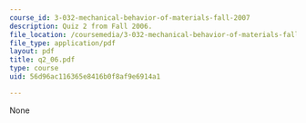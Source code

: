 ```yaml
---
course_id: 3-032-mechanical-behavior-of-materials-fall-2007
description: Quiz 2 from Fall 2006.
file_location: /coursemedia/3-032-mechanical-behavior-of-materials-fall-2007/56d96ac116365e8416b0f8af9e6914a1_q2_06.pdf
file_type: application/pdf
layout: pdf
title: q2_06.pdf
type: course
uid: 56d96ac116365e8416b0f8af9e6914a1

---
```

None